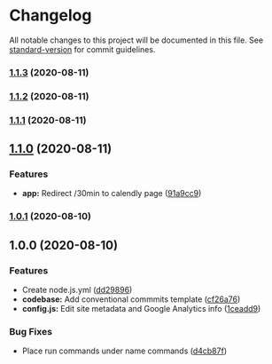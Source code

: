 # Changelog

All notable changes to this project will be documented in this file. See [standard-version](https://github.com/conventional-changelog/standard-version) for commit guidelines.

### [1.1.3](https://github.com/josueal1/v4/compare/v1.1.2...v1.1.3) (2020-08-11)

### [1.1.2](https://github.com/josueal1/v4/compare/v1.1.1...v1.1.2) (2020-08-11)

### [1.1.1](https://github.com/josueal1/v4/compare/v1.1.0...v1.1.1) (2020-08-11)

## [1.1.0](https://github.com/josueal1/v4/compare/v1.0.1...v1.1.0) (2020-08-11)

### Features

- **app:** Redirect /30min to calendly page ([91a9cc9](https://github.com/josueal1/v4/commit/91a9cc9a4c23f71e4b406c512e47d380e98987b3))

### [1.0.1](https://github.com/josueal1/v4/compare/v1.0.0...v1.0.1) (2020-08-10)

## 1.0.0 (2020-08-10)

### Features

- Create node.js.yml ([dd29896](https://github.com/josueal1/v4/commit/dd29896a9207ba2bd04cf709ed252326dc50467c))
- **codebase:** Add conventional commmits template ([cf26a76](https://github.com/josueal1/v4/commit/cf26a76d3e48c6df765951f99ff20b974a2271c1))
- **config.js:** Edit site metadata and Google Analytics info ([1ceadd9](https://github.com/josueal1/v4/commit/1ceadd9c3d408f87bf80c956cd26c3b7ccb07385))

### Bug Fixes

- Place run commands under name commands ([d4cb87f](https://github.com/josueal1/v4/commit/d4cb87f1e948a64d888cab3a135d439695fb39a5))
